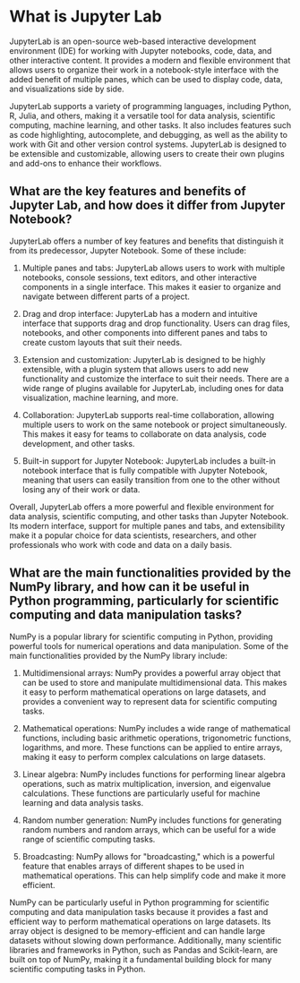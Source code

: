 # What is Jupyter Lab

JupyterLab is an open-source web-based interactive development environment (IDE) for working with Jupyter notebooks, code, data, and other interactive content. It provides a modern and flexible environment that allows users to organize their work in a notebook-style interface with the added benefit of multiple panes, which can be used to display code, data, and visualizations side by side.

JupyterLab supports a variety of programming languages, including Python, R, Julia, and others, making it a versatile tool for data analysis, scientific computing, machine learning, and other tasks. It also includes features such as code highlighting, autocomplete, and debugging, as well as the ability to work with Git and other version control systems. JupyterLab is designed to be extensible and customizable, allowing users to create their own plugins and add-ons to enhance their workflows.

## What are the key features and benefits of Jupyter Lab, and how does it differ from Jupyter Notebook?


JupyterLab offers a number of key features and benefits that distinguish it from its predecessor, Jupyter Notebook. Some of these include:

1. Multiple panes and tabs: JupyterLab allows users to work with multiple notebooks, console sessions, text editors, and other interactive components in a single interface. This makes it easier to organize and navigate between different parts of a project.

2. Drag and drop interface: JupyterLab has a modern and intuitive interface that supports drag and drop functionality. Users can drag files, notebooks, and other components into different panes and tabs to create custom layouts that suit their needs.

3. Extension and customization: JupyterLab is designed to be highly extensible, with a plugin system that allows users to add new functionality and customize the interface to suit their needs. There are a wide range of plugins available for JupyterLab, including ones for data visualization, machine learning, and more.

4. Collaboration: JupyterLab supports real-time collaboration, allowing multiple users to work on the same notebook or project simultaneously. This makes it easy for teams to collaborate on data analysis, code development, and other tasks.

5. Built-in support for Jupyter Notebook: JupyterLab includes a built-in notebook interface that is fully compatible with Jupyter Notebook, meaning that users can easily transition from one to the other without losing any of their work or data.

Overall, JupyterLab offers a more powerful and flexible environment for data analysis, scientific computing, and other tasks than Jupyter Notebook. Its modern interface, support for multiple panes and tabs, and extensibility make it a popular choice for data scientists, researchers, and other professionals who work with code and data on a daily basis.

## What are the main functionalities provided by the NumPy library, and how can it be useful in Python programming, particularly for scientific computing and data manipulation tasks?


NumPy is a popular library for scientific computing in Python, providing powerful tools for numerical operations and data manipulation. Some of the main functionalities provided by the NumPy library include:

1. Multidimensional arrays: NumPy provides a powerful array object that can be used to store and manipulate multidimensional data. This makes it easy to perform mathematical operations on large datasets, and provides a convenient way to represent data for scientific computing tasks.

2. Mathematical operations: NumPy includes a wide range of mathematical functions, including basic arithmetic operations, trigonometric functions, logarithms, and more. These functions can be applied to entire arrays, making it easy to perform complex calculations on large datasets.

3. Linear algebra: NumPy includes functions for performing linear algebra operations, such as matrix multiplication, inversion, and eigenvalue calculations. These functions are particularly useful for machine learning and data analysis tasks.

4. Random number generation: NumPy includes functions for generating random numbers and random arrays, which can be useful for a wide range of scientific computing tasks.

5. Broadcasting: NumPy allows for "broadcasting," which is a powerful feature that enables arrays of different shapes to be used in mathematical operations. This can help simplify code and make it more efficient.

NumPy can be particularly useful in Python programming for scientific computing and data manipulation tasks because it provides a fast and efficient way to perform mathematical operations on large datasets. Its array object is designed to be memory-efficient and can handle large datasets without slowing down performance. Additionally, many scientific libraries and frameworks in Python, such as Pandas and Scikit-learn, are built on top of NumPy, making it a fundamental building block for many scientific computing tasks in Python.
